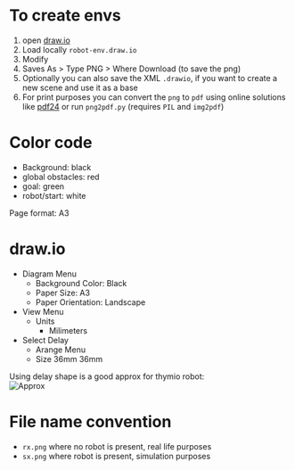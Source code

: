 # To create envs
1. open [draw.io](https://app.diagrams.net/)
2. Load locally `robot-env.draw.io`
3. Modify
4. Saves As > Type PNG > Where Download (to save the png)
5. Optionally you can also save the XML `.drawio`, if you want to create a new scene and use it as a base
6. For print purposes you can convert the `png` to `pdf` using online solutions like [pdf24](https://tools.pdf24.org/en/png-to-pdf) or run `png2pdf.py` (requires `PIL` and `img2pdf`)
    
# Color code
- Background: black
- global obstacles: red
- goal: green
- robot/start: white

Page format: A3

# draw.io
- Diagram Menu
    - Background Color: Black
    - Paper Size: A3
    - Paper Orientation: Landscape
- View Menu
    - Units
        - Milimeters
- Select Delay
    - Arange Menu
    - Size 36mm 36mm

Using delay shape is a good approx for thymio robot: <br>
![Approx](https://i.postimg.cc/bw3hj8wb/image-2024-11-13-100740839.png)

# File name convention
- `rx.png` where no robot is present, real life purposes
- `sx.png` where robot is present, simulation purposes
